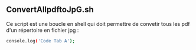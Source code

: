 ## ConvertAllpdftoJpG.sh 

Ce script est une boucle en shell qui doit permettre de convetir tous les pdf d'un répertoire en fichier jpg : 

```bash 
console.log('Code Tab A');


